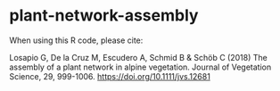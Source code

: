 # plant-network-assembly
When using this R code, please cite:

 Losapio G, De la Cruz M, Escudero A, Schmid B & Schöb C (2018) The assembly of a plant network in alpine vegetation. Journal of Vegetation Science, 29, 999-1006. https://doi.org/10.1111/jvs.12681
